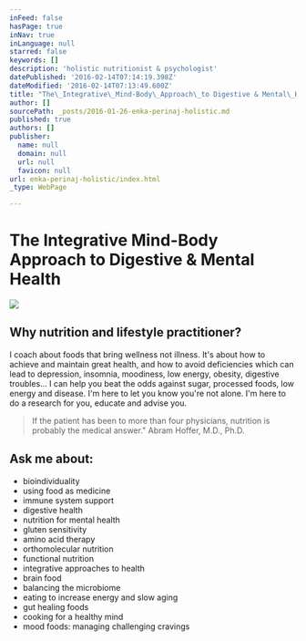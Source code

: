 ```yaml
---
inFeed: false
hasPage: true
inNav: true
inLanguage: null
starred: false
keywords: []
description: 'holistic nutritionist & psychologist'
datePublished: '2016-02-14T07:14:19.398Z'
dateModified: '2016-02-14T07:13:49.600Z'
title: "The\_Integrative\_Mind-Body\_Approach\_to Digestive & Mental\_Health"
author: []
sourcePath: _posts/2016-01-26-enka-perinaj-holistic.md
published: true
authors: []
publisher:
  name: null
  domain: null
  url: null
  favicon: null
url: enka-perinaj-holistic/index.html
_type: WebPage

---
```

# The Integrative Mind-Body Approach to Digestive & Mental Health
![](https://s3-us-west-2.amazonaws.com/the-grid-img/p/6aefe087323d798d64a833e882c62be02ba3cf56.jpg)

## Why nutrition and lifestyle practitioner?

I coach about foods that bring wellness not illness. It's about how to achieve and maintain great health, and how to avoid deficiencies which can lead to depression, insomnia, moodiness, low energy, obesity, digestive troubles... I can help you beat the odds against sugar, processed foods, low energy and disease. I'm here to let you know you're not alone. I'm here to do a research for you, educate and advise you. 
> 
> If the patient has been to more than four physicians, nutrition is probably the medical answer." Abram Hoffer, M.D., Ph.D.

## Ask me about: 

* bioindividuality
* using food as medicine
* immune system support
* digestive health
* nutrition for mental health
* gluten sensitivity
* amino acid therapy
* orthomolecular nutrition
* functional nutrition
* integrative approaches to health
* brain food
* balancing the microbiome
* eating to increase energy and slow aging
* gut healing foods
* cooking for a healthy mind
* mood foods: managing challenging cravings